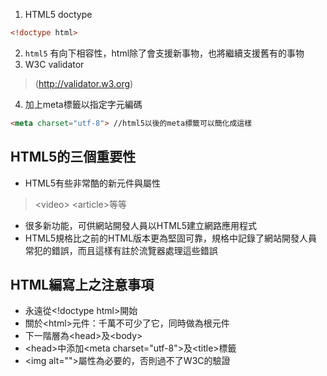 1. HTML5 doctype
```html
<!doctype html>
```
2. `html5` 有向下相容性，html除了會支援新事物，也將繼續支援舊有的事物
3. W3C validator 
> (http://validator.w3.org)
4. 加上meta標籤以指定字元編碼
```html
<meta charset="utf-8"> //html5以後的meta標籤可以簡化成這樣
```

## HTML5的三個重要性
- HTML5有些非常酷的新元件與屬性
> \<video\> \<article\>等等
- 很多新功能，可供網站開發人員以HTML5建立網路應用程式
- HTML5規格比之前的HTML版本更為堅固可靠，規格中記錄了網站開發人員常犯的錯誤，而且這樣有註於流覽器處理這些錯誤

## HTML編寫上之注意事項
- 永遠從\<!doctype html\>開始
- 關於\<html\>元件：千萬不可少了它，同時做為根元件
- 下一階層為\<head\>及\<body\>
- \<head\>中添加\<meta charset="utf-8"\>及\<title\>標籤
- \<img alt=""\>屬性為必要的，否則過不了W3C的驗證

